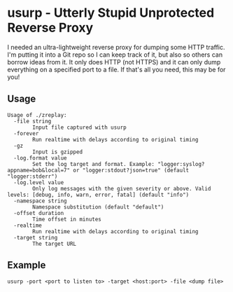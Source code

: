 # usurp - Utterly Stupid Unprotected Reverse Proxy

I needed an ultra-lightweight reverse proxy for dumping some HTTP traffic. I'm putting it into a Git repo so I can keep track of it, 
but also so others can borrow ideas from it. It only does HTTP (not HTTPS) and it can only dump everything on a specified
port to a file. If that's all you need, this may be for you!

## Usage
```
Usage of ./zreplay:
  -file string
    	Input file captured with usurp
  -forever
    	Run realtime with delays according to original timing
  -gz
    	Input is gzipped
  -log.format value
    	Set the log target and format. Example: "logger:syslog?appname=bob&local=7" or "logger:stdout?json=true" (default "logger:stderr")
  -log.level value
    	Only log messages with the given severity or above. Valid levels: [debug, info, warn, error, fatal] (default "info")
  -namespace string
    	Namespace substitution (default "default")
  -offset duration
    	Time offset in minutes
  -realtime
    	Run realtime with delays according to original timing
  -target string
    	The target URL
```

## Example
```usurp -port <port to listen to> -target <host:port> -file <dump file>```



